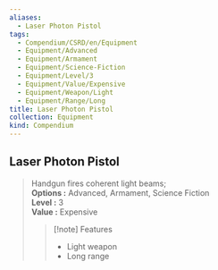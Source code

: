 ```yaml
---
aliases:
  - Laser Photon Pistol
tags:
  - Compendium/CSRD/en/Equipment
  - Equipment/Advanced
  - Equipment/Armament
  - Equipment/Science-Fiction
  - Equipment/Level/3
  - Equipment/Value/Expensive
  - Equipment/Weapon/Light
  - Equipment/Range/Long
title: Laser Photon Pistol
collection: Equipment
kind: Compendium
---
```

## Laser Photon Pistol  
  
>Handgun fires coherent light beams;  
> **Options :** Advanced, Armament, Science Fiction  
> **Level :** 3  
> **Value :** Expensive  
>>[!note] Features  
>> - Light weapon  
>> - Long range